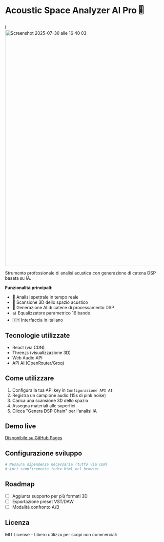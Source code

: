 # Acoustic Space Analyzer AI Pro 🎚️

!<img width="1413" height="774" alt="Screenshot 2025-07-30 alle 16 40 03" src="https://github.com/user-attachments/assets/449980bb-71ab-4efb-ac24-6c4b58504ac7" />


Strumento professionale di analisi acustica con generazione di catena DSP basata su IA.

**Funzionalità principali**:
- 🎤 Analisi spettrale in tempo reale
- 📐 Scansione 3D dello spazio acustico
- 🧠 Generazione AI di catene di processamento DSP
- 📊 Equalizzatore parametrico 16 bande
- 🇮🇹 Interfaccia in italiano

## Tecnologie utilizzate
- React (via CDN)
- Three.js (visualizzazione 3D)
- Web Audio API
- API AI (OpenRouter/Groq)

## Come utilizzare
1. Configura la tua API key in `Configurazione API AI`
2. Registra un campione audio (15s di pink noise)
3. Carica una scansione 3D dello spazio
4. Assegna materiali alle superfici
5. Clicca "Genera DSP Chain" per l'analisi IA

## Demo live
[Disponibile su GitHub Pages](https://tuo-username.github.io/acoustic-space-analyzer-ai-pro)

## Configurazione sviluppo
```bash
# Nessuna dipendenza necessaria (tutto via CDN)
# Apri semplicemente index.html nel browser
```

## Roadmap
- [ ] Aggiunta supporto per più formati 3D
- [ ] Esportazione preset VST/DAW
- [ ] Modalità confronto A/B

## Licenza
MIT License - Libero utilizzo per scopi non commerciali

